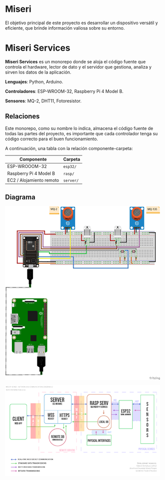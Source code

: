 # Miseri
El objetivo principal de este proyecto es desarrollar un dispositivo versátil y eficiente, que brinde información valiosa sobre su entorno.

# Miseri Services
**Miseri Services** es un monorepo donde se aloja el código fuente que controla el hardware, lector de dato y el servidor que gestiona, analiza y sirven los datos de la aplicación.

**Lenguajes**: Python, Arduino.

**Controladores**: ESP-WROOM-32, Raspberry Pi 4 Model B.

**Sensores**: MQ-2, DHT11, Fotoresistor.

## Relaciones
Este monorepo, como su nombre lo indica, almacena el código fuente de todas las partes del proyecto, es importante que cada controlador tenga su código correcto para el buen funcionamiento.

A continuación, una tabla con la relación componente-carpeta:

| Componente               | Carpeta   |
| ------------------------ | --------- |
| ESP-WROOOM-32            | `esp32/`  |
| Raspberry Pi 4 Model B   | `rasp/`   |
| EC2 / Alojamiento remoto | `server/` |

## Diagrama

![Diagrama de componentes](diagrams/Miseri-Diagram_bb.jpg)

![Digrama de redes y comunicaciones](/diagrams/Miseri%20Network%20and%20Communication%20Diagram.png)